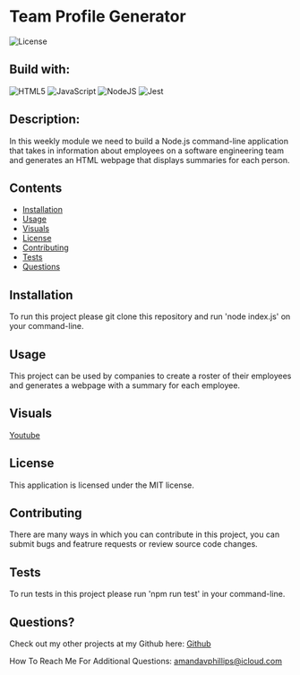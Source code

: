 # Team Profile Generator

![License](https://img.shields.io/badge/License-MIT-lightblue.svg)

## Build with:
![HTML5](https://img.shields.io/badge/html5-%23E34F26.svg?style=for-the-badge&logo=html5&logoColor=white)
![JavaScript](https://img.shields.io/badge/javascript-%23323330.svg?style=for-the-badge&logo=javascript&logoColor=%23F7DF1E)
![NodeJS](https://img.shields.io/badge/node.js-6DA55F?style=for-the-badge&logo=node.js&logoColor=white)
![Jest](https://img.shields.io/badge/-jest-%23C21325?style=for-the-badge&logo=jest&logoColor=white)

## Description:

In this weekly module we need to build a Node.js command-line application that takes in information about employees on a software engineering team and generates an HTML webpage that displays summaries for each person.

## Contents

- [Installation](#installation)
- [Usage](#usage)
- [Visuals](#visuals)
- [License](#license)
- [Contributing](#contributing)
- [Tests](#tests)
- [Questions](#questions)

## Installation

To run this project please git clone this repository and run 'node index.js' on your command-line.

## Usage

This project can be used by companies to create a roster of their employees and generates a webpage with a summary for each employee.

## Visuals

[Youtube](https://youtu.be/Gv4u53Osnpo)

## License

This application is licensed under the MIT license.

## Contributing

There are many ways in which you can contribute in this project, you can submit bugs and featrure requests or review source code changes.

## Tests

To run tests in this project please run 'npm run test' in your command-line.

## Questions?

Check out my other projects at my Github here: [Github](https://github.com/babaphillips)

How To Reach Me For Additional Questions: amandavphillips@icloud.com
